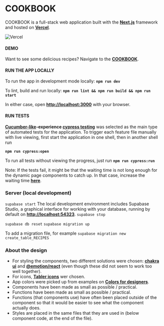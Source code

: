 # COOKBOOK

COOKBOOK is a full-stack web application built with the **[ Next.js](https://nextjs.org/docs)** framework and hosted on **[Vercel](https://vercel.com/)**.

![Vercel](https://vercelbadge.vercel.app/api/tsirbunen/cookbook?style=plastic)

#### DEMO

Want to see some delicious recipes? Navigate to the **[COOKBOOK](https://cookbook-dusky.vercel.app)**.

#### RUN THE APP LOCALLY

To run the app in development mode locally:
**`npm run dev`**

To lint, build and run locally:
**`npm run lint && npm run build && npm run start`**

In either case, open **[http://localhost:3000](http://localhost:3000)** with your browser.

#### RUN TESTS

**[Cucumber-like](https://www.npmjs.com/package/@badeball/cypress-cucumber-preprocessor)-experience [cypress testing](https://docs.cypress.io/guides/overview/why-cypress)** was selected as the main type of automated tests for the application. To trigger each feature file manually with live viewing, first start the application in one shell, then in another shell run

**`npm run cypress:open`**

To run all tests without viewing the progress, just run
**`npm run cypress:run`**

Note: If the tests fail, it might be that the waiting time is not long enough for the dynamic page components to catch up. In that case, increase the waiting time **[here](/cypress/components/app.ts)**.

### Server (local development)

`supabase start`
The local development environment includes Supabase Studio, a graphical interface for working with your database, running by default on **[http://localhost:54323](http://localhost:54323)**.
`supabase stop`

`supabase db reset`
`supabase migration up`

To add a migration file, for example `supabase migration new create_table_RECIPES`

### About the design

- For styling the components, two different solutions were chosen: **[chakra ui](https://chakra-ui.com)** and **[@emotion/react](https://www.npmjs.com/package/@emotion/react)** (even though these did not seem to work too well together).
- For icons, **[Tabler icons](https://react-icons.github.io/react-icons/icons/tb/)** wer chosen.
- App colors were picked up from examples on **[Colors for designers](https://colorhunt.co/)**.
- Components have been made as small as possible / practical.
- Functions have been made as small as possible / practical.
- Functions (that components use) have often been placed outside of the component so that it would be easier to see what the component actually does.
- Styles are placed in the same files that they are used in (below component code, at the end of the file).
